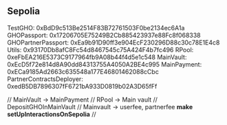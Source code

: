 ## Sepolia

TestGHO: 0xBdD9c513Be2514F83B72761503F0be2134ec6A1a
GHOPassport: 0x17206705E75249B2Cb885423937e88Fc8f068338
GHOPartnerPassport: 0xEa9b91D90ff3e904EcF230296D88c30c78E1E4c8
Utils: 0x93170Db8afC8Fc54d8467545c75A424F4b7fc496
RPool: 0xeFbEA216E5373C9177964fb9A08b44f4d5e1c548
MainVault: 0xEcD5f72e814d8A90dd84313755A4050A2BE4c995
MainPayment: 0xECa9185Ad2663c635548a177E46801462088cCbc
PartnerContractsDeployer: 0xedB5DB7896307fF6721bA933D0819b02A3D65fFf




// MainVault -> MainPayment
// RPool -> Main vault 
// DepositGHOInMainVault
// Mainvault -> userfee, partnerfee
**make setUpInteractionsOnSepolia**
//